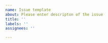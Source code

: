 ```yaml
---
name: Issue template
about: Please enter descripton of the issue
title: ''
labels: ''
assignees: ''

---
```



